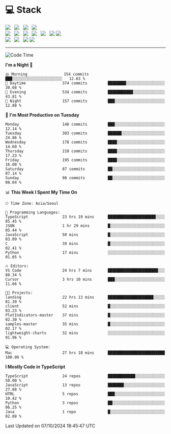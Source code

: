 <h1>💻 Stack</h1>
<div>
 <!-- badge : https://shields.io/ -->
 <!-- icon : https://simpleicons.org/?q=Get -->
 <img src="https://img.shields.io/badge/HTML5-e74c3c?style=flat-square&logo=HTML5&logoColor=white"/> &nbsp 
 <img src="https://img.shields.io/badge/CSS3-0A84FF?style=flat-square&logo=CSS3&logoColor=white"/> &nbsp 
 <img src="https://img.shields.io/badge/JavaScript-FFCD11?style=flat-square&logo=JavaScript&logoColor=white"/> &nbsp 
 <img src="https://img.shields.io/badge/TypeScript-3075C0?style=flat-square&logo=TypeScript&logoColor=white"/>
 <br/>
 <img src="https://img.shields.io/badge/Next-000000?style=flat-square&logo=nextdotjs&logoColor=white"/> &nbsp 
 <img src="https://img.shields.io/badge/React-00BCF6?style=flat-square&logo=React&logoColor=white"/> &nbsp 
 <img src="https://img.shields.io/badge/Redux-764ABC?style=flat-square&logo=Redux&logoColor=white"/> &nbsp
 <img src="https://img.shields.io/badge/Recoil-3578E5?style=flat-square&logo=recoil&logoColor=white"/> &nbsp
 <img src="https://img.shields.io/badge/React-Query-FF4154?style=flat-square&logo=reactquery&logoColor=white"/> &nbsp 
 <img src="https://img.shields.io/badge/styled%2Dcomponents-DB7093?style=flat-square&logo=styled%2Dcomponents&logoColor=white"/>
 <img src="https://img.shields.io/badge/CSS Modules-000000?style=flat-square&logo=CSS Modules&logoColor=white"/> &nbsp 
 <br/>
 <img src="https://img.shields.io/badge/Node-339933?style=flat-square&logo=Node.js&logoColor=white"/> &nbsp 
 <img src="https://img.shields.io/badge/Express-000000?style=flat-square&logo=Express&logoColor=white"/> &nbsp 
 <img src="https://img.shields.io/badge/MongoDB-47A248?style=flat-square&logo=MongoDB&logoColor=white"/>
 <img src="https://img.shields.io/badge/MariaDB-003545?style=flat-square&logo=mariadb&logoColor=white"/>
</div>

<hr>

<!--START_SECTION:waka-->
![Code Time](http://img.shields.io/badge/Code%20Time-1%2C397%20hrs%2047%20mins-blue)

**I'm a Night 🦉** 

```text
🌞 Morning                154 commits         ███░░░░░░░░░░░░░░░░░░░░░░   12.63 % 
🌆 Daytime                374 commits         ████████░░░░░░░░░░░░░░░░░   30.68 % 
🌃 Evening                534 commits         ███████████░░░░░░░░░░░░░░   43.81 % 
🌙 Night                  157 commits         ███░░░░░░░░░░░░░░░░░░░░░░   12.88 % 
```
📅 **I'm Most Productive on Tuesday** 

```text
Monday                   148 commits         ███░░░░░░░░░░░░░░░░░░░░░░   12.14 % 
Tuesday                  303 commits         ██████░░░░░░░░░░░░░░░░░░░   24.86 % 
Wednesday                178 commits         ████░░░░░░░░░░░░░░░░░░░░░   14.60 % 
Thursday                 210 commits         ████░░░░░░░░░░░░░░░░░░░░░   17.23 % 
Friday                   195 commits         ████░░░░░░░░░░░░░░░░░░░░░   16.00 % 
Saturday                 87 commits          ██░░░░░░░░░░░░░░░░░░░░░░░   07.14 % 
Sunday                   98 commits          ██░░░░░░░░░░░░░░░░░░░░░░░   08.04 % 
```


📊 **This Week I Spent My Time On** 

```text
🕑︎ Time Zone: Asia/Seoul

💬 Programming Languages: 
TypeScript               23 hrs 19 mins      █████████████████████░░░░   85.45 % 
JSON                     1 hr 29 mins        █░░░░░░░░░░░░░░░░░░░░░░░░   05.44 % 
JavaScript               50 mins             █░░░░░░░░░░░░░░░░░░░░░░░░   03.09 % 
C                        39 mins             █░░░░░░░░░░░░░░░░░░░░░░░░   02.41 % 
Python                   17 mins             ░░░░░░░░░░░░░░░░░░░░░░░░░   01.05 % 

🔥 Editors: 
VS Code                  24 hrs 7 mins       ██████████████████████░░░   88.34 % 
Cursor                   3 hrs 10 mins       ███░░░░░░░░░░░░░░░░░░░░░░   11.66 % 

🐱‍💻 Projects: 
landing                  22 hrs 13 mins      ████████████████████░░░░░   81.39 % 
client                   52 mins             █░░░░░░░░░░░░░░░░░░░░░░░░   03.23 % 
PlotIndicators-master    37 mins             █░░░░░░░░░░░░░░░░░░░░░░░░   02.30 % 
samples-master           35 mins             █░░░░░░░░░░░░░░░░░░░░░░░░   02.17 % 
lightweight-charts       32 mins             ░░░░░░░░░░░░░░░░░░░░░░░░░   01.96 % 

💻 Operating System: 
Mac                      27 hrs 18 mins      █████████████████████████   100.00 % 
```

**I Mostly Code in TypeScript** 

```text
TypeScript               24 repos            ████████████░░░░░░░░░░░░░   50.00 % 
JavaScript               13 repos            ███████░░░░░░░░░░░░░░░░░░   27.08 % 
HTML                     5 repos             ███░░░░░░░░░░░░░░░░░░░░░░   10.42 % 
Python                   3 repos             ██░░░░░░░░░░░░░░░░░░░░░░░   06.25 % 
Java                     1 repo              █░░░░░░░░░░░░░░░░░░░░░░░░   02.08 % 
```




 Last Updated on 07/10/2024 18:45:47 UTC
<!--END_SECTION:waka-->
